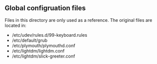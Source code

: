 ## Global configruation files

Files in this directory are only used as a reference. The original files are located in:

- /etc/udev/rules.d/99-keyboard.rules
- /etc/default/grub
- /etc/plymouth/plymouthd.conf
- /etc/lightdm/lightdm.conf
- /etc/lightdm/slick-greeter.conf
